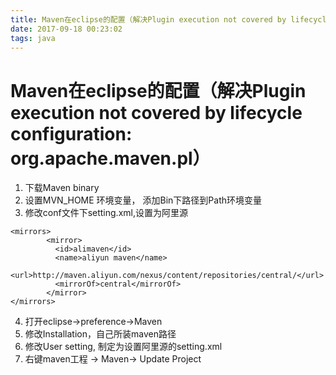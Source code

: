 ```yaml
---
title: Maven在eclipse的配置（解决Plugin execution not covered by lifecycle configuration\:org.apache.maven.pl）
date: 2017-09-18 00:23:02
tags: java
---
```


# Maven在eclipse的配置（解决Plugin execution not covered by lifecycle configuration: org.apache.maven.pl）

1. 下载Maven binary 
2. 设置MVN_HOME 环境变量， 添加Bin下路径到Path环境变量
3. 修改conf文件下setting.xml,设置为阿里源
```
<mirrors>
		<mirror>
    	  <id>alimaven</id>
    	  <name>aliyun maven</name>
    	  <url>http://maven.aliyun.com/nexus/content/repositories/central/</url>
    	  <mirrorOf>central</mirrorOf>
    	</mirror>
</mirrors>
```
4. 打开eclipse->preference->Maven
5. 修改Installation，自己所装maven路径
6. 修改User setting, 制定为设置阿里源的setting.xml
7. 右键maven工程 -> Maven-> Update Project